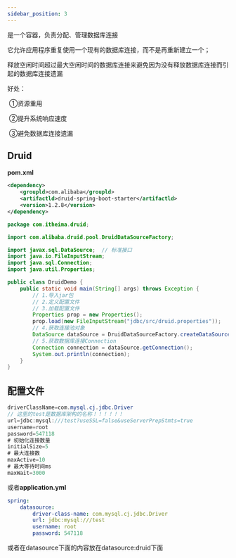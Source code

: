 ```yaml
---
sidebar_position: 3
---
```


是一个容器，负责分配、管理数据库连接

它允许应用程序重复使用一个现有的数据库连接，而不是再重新建立一个；

释放空闲时间超过最大空闲时间的数据库连接来避免因为没有释放数据库连接而引起的数据库连接遗漏

好处：

​	①资源重用

​	②提升系统响应速度

​	③避免数据库连接遗漏

## Druid

**pom.xml**

```xml
<dependency>
	<groupld>com.alibaba</groupld>
    <artifactld>druid-spring-boot-starter</artifactld>
    <version>1.2.8</version>
</dependency>
```

```java
package com.itheima.druid;

import com.alibaba.druid.pool.DruidDataSourceFactory;

import javax.sql.DataSource;  // 标准接口
import java.io.FileInputStream;
import java.sql.Connection;
import java.util.Properties;

public class DruidDemo {
    public static void main(String[] args) throws Exception {
        // 1.导入jar包
        // 2.定义配置文件
        // 3.加载配置文件
        Properties prop = new Properties();
        prop.load(new FileInputStream("jdbc/src/druid.properties"));
        // 4.获取连接池对象
        DataSource dataSource = DruidDataSourceFactory.createDataSource(prop);
        // 5.获取数据库连接Connection
        Connection connection = dataSource.getConnection();
        System.out.println(connection);
    }
}
```

## 配置文件

```java
driverClassName=com.mysql.cj.jdbc.Driver
// 这里的test是数据库架构的名称！！！！！！
url=jdbc:mysql:///test?useSSL=false&useServerPrepStmts=true
username=root
password=547118
# 初始化连接数量
initialSize=5
# 最大连接数
maxActive=10
# 最大等待时间ms
maxWait=3000
```

或者**application.yml**

```yaml
spring:
	datasource:
		driver-class-name: com.mysql.cj.jdbc.Driver	 	
		url: jdbc:mysql:///test
		username: root
		password: 547118
```

或者在datasource下面的内容放在datasource:druid下面
